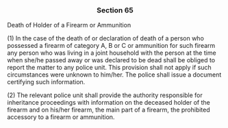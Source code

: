 ### <a name="section_65"></a><p align="center">Section 65</p>

Death of Holder of a Firearm or Ammunition

(1) In the case of the death of or declaration of death of a person who possessed a firearm of category A, B or C or ammunition for such firearm any person who was living in a joint household with the person at the time when she/he passed away or was declared to be dead shall be obliged to report the matter to any police unit. This provision shall not apply if such circumstances were unknown to him/her. The police shall issue a document certifying such information.

(2) The relevant police unit shall provide the authority responsible for inheritance proceedings with information on the deceased holder of the firearm and on his/her firearm, the main part of a firearm, the prohibited accessory to a firearm or ammunition.

